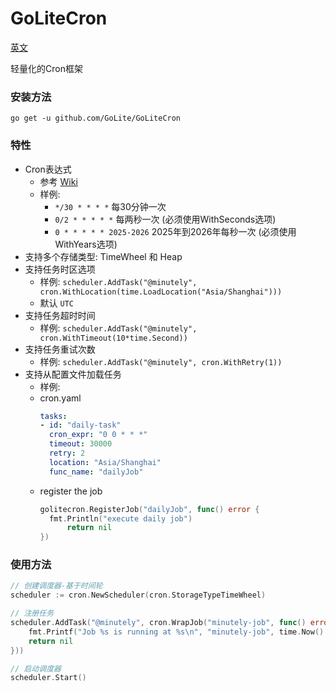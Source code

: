 # GoLiteCron

[英文](readme.md)

轻量化的Cron框架

### 安装方法
```
go get -u github.com/GoLite/GoLiteCron
```

### 特性
- Cron表达式
  - 参考 [Wiki](https://en.wikipedia.org/wiki/Cron)
  - 样例: 
    - `*/30 * * * *` 每30分钟一次
    - `0/2 * * * * *` 每两秒一次 (必须使用WithSeconds选项)
    - `0 * * * * * 2025-2026` 2025年到2026年每秒一次 (必须使用WithYears选项)
- 支持多个存储类型: TimeWheel 和 Heap
- 支持任务时区选项
  - 样例: `scheduler.AddTask("@minutely", cron.WithLocation(time.LoadLocation("Asia/Shanghai")))`
  - 默认 `UTC`
- 支持任务超时时间
  - 样例: `scheduler.AddTask("@minutely", cron.WithTimeout(10*time.Second))`
- 支持任务重试次数
  - 样例: `scheduler.AddTask("@minutely", cron.WithRetry(1))`
- 支持从配置文件加载任务
  - 样例:
  - cron.yaml
    ```yaml
    tasks:
    - id: "daily-task"
      cron_expr: "0 0 * * *"
      timeout: 30000
      retry: 2
      location: "Asia/Shanghai"
      func_name: "dailyJob"
    ```
  - register the job
    ```go
    golitecron.RegisterJob("dailyJob", func() error {
      fmt.Println("execute daily job")
		  return nil
  	})
    ```
  

### 使用方法
```go
// 创建调度器-基于时间轮
scheduler := cron.NewScheduler(cron.StorageTypeTimeWheel)

// 注册任务
scheduler.AddTask("@minutely", cron.WrapJob("minutely-job", func() error {
	fmt.Printf("Job %s is running at %s\n", "minutely-job", time.Now().Format(time.RFC3339))
	return nil
}))

// 启动调度器
scheduler.Start()
```